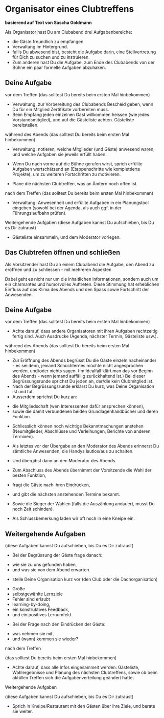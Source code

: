 
# Organisator eines Clubtreffens

**basierend auf Text von Sascha Goldmann**

Als Organisator hast Du am Clubabend drei Aufgabenbereiche:

* die Gäste freundlich zu empfangen
* Verwaltung im Hintergrund.
* fallls Du abwesend bist, besteht die Aufgabe darin, eine Stellvertretung für Dich zu suchen und zu instruieren.
* Zum anderen hast Du die Aufgabe, zum Ende des Clubabends von der Bühne ein paar formelle Aufgaben abzuhaken.


## Deine Aufgabe

vor dem Treffen (das solltest Du bereits beim ersten Mal hinbekommen)

* Verwaltung: zur Vorbereitung des Clubabends Bescheid geben, wenn Du für ein Mitglied Zertifikate vorbereiten muss.
* Beim Empfang jeden einzelnen Gast willkommen heissen (wie jedes Vorstandsmitglied), und auf die Gästeliste achten. Gästeliste bereitstellen.

während des Abends
	(das solltest Du bereits beim ersten Mal hinbekommen)
* Verwaltung: notieren, welche Mitglieder (und Gäste) anwesend waren, und welche Aufgaben sie jeweils erfüllt haben.

* Wenn Du nach vorne auf die Bühne gerufen wirst, sprich erfüllte Aufgaben wertschätzend an (Etappenschritte wie komplettierte Projekte), um zu weiteren Fortschritten zu motivieren.
* Plane die nächsten Clubtreffen, was an Ämtern noch offen ist.

nach dem Treffen
	(das solltest Du bereits beim ersten Mal hinbekommen)
* Verwaltung: Anwesenheit und erfüllte Aufgaben in ein Planungstool eingeben (sowohl bei der Agenda, als auch ggf. in der Führungslaufbahn prüfen).

Weitergehende Aufgaben
	(diese Aufgaben kannst Du aufschieben, bis Du es Dir zutraust)
* Gästeliste einsammeln, und dem Moderator vorlegen.

## Das Clubtrefen öffnen und schließen

Als Vorsitzender hast Du an einem Clubabend die Aufgabe, den Abend zu eröffnen und zu schliessen - mit mehreren Aspekten.

Dabei geht es nicht nur um die inhaltlichen Informationen, sondern auch um ein charmantes und humorvolles Auftreten.
Diese Stimmung hat erheblichen Einfluss auf das Klima des Abends und den Spass sowie Fortschritt der Anwesenden.


## Deine Aufgabe

vor dem Treffen (das solltest Du bereits beim ersten Mal hinbekommen)

* Achte darauf, dass andere Organisatoren mit ihren Aufgaben rechtzeitig fertig sind. Auch Ausdrucke (Agenda, nächster Termin, Gästeliste usw.).

während des Abends (das solltest Du bereits beim ersten Mal hinbekommen)

* Zur Eröffnung des Abends begrüsst Du die Gäste einzeln nacheinander - es sei denn, jemand Schüchternes möchte nicht angesprochen werden, und/oder nichts sagen. (Im Idealfall klärt man das vor Beginn des Abends - wenn jemand auffällig zurückhaltend ist.)
Bei dieser Begrüssungsrunde sprichst Du jeden an, der/die kein Clubmitglied ist.
* Nach der Begrüssungsrunde erklärst Du kurz, was Deine Organisation ist und tut.
* Ausserdem sprichst Du kurz an:
- die Mitgliedschaft (wen Interessenten dafür ansprechen können),
- sowie die damit verbundenen beiden Grundlagenhandbücher und deren Funktion.
* Schliesslich können noch wichtige Bekanntmachungen anstehen (Neumitglieder, Abschlüsse und Verleihungen, Berichte von anderen Terminen).
* Als letztes vor der Übergabe an den Moderator des Abends erinnerst Du sämtliche Anwesenden, die Handys lautlos/aus zu schalten.
* Und übergibst dann an den Moderator des Abends.

* Zum Abschluss des Abends übernimmt der Vorsitzende die Wahl der besten Funktion,
* fragt die Gäste nach ihren Eindrücken,
* und gibt die nächsten anstehenden Termine bekannt.
* Sowie die Sieger der Wahlen (falls die Auszählung andauert, musst Du noch Zeit schinden).
* Als Schlussbemerkung laden wir oft noch in eine Kneipe ein.


## Weitergehende Aufgaben

(diese Aufgaben kannst Du aufschieben, bis Du es Dir zutraust)

* Bei der Begrüssung der Gäste frage danach:
- wie sie zu uns gefunden haben,
- und was sie von dem Abend erwarten.
* stelle Deine Organisation kurz vor (den Club oder die Dachorganisation)
- Größe
- selbstgewählte Lernziele
- Fehler sind erlaubt
- learning-by-doing,
- ein konstruktives Feedback,
- und ein positives Lernumfeld.

* Bei der Frage nach den Eindrücken der Gäste:
- was nehmen sie mit,
- und (wann) kommen sie wieder?

nach dem Treffen

(das solltest Du bereits beim ersten Mal hinbekommen)

* Achte darauf, dass alle Infos eingesammelt werden: Gästeliste, Wahlergebnisse und Planung des nächsten Clubtreffens, sowie ob beim aktüllen Treffen sich die Aufgabenverteilung geändert hatte.

Weitergehende Aufgaben

(diese Aufgaben kannst Du aufschieben, bis Du es Dir zutraust)

* Sprich in Kneipe/Restaurant mit den Gästen über ihre Ziele, und berate sie weiter.
